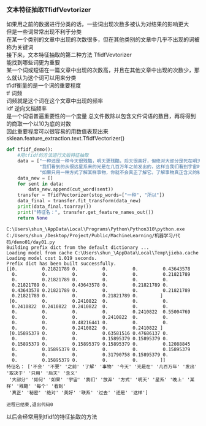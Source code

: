 ### 文本特征抽取TfidfVevtorizer
如果用之前的数据进行分类的话，一些词出现次数多被认为对结果的影响更大  
但是一些词常常出现不利于分类  
在某一个类别的文章中出现的次数很多，但在其他类别的文章中几乎不出现的词被称为关键词  
接下来，文本特征抽取的第二种方法  TfidfVevtorizer  
能找到哪些词更为重要  
某一个词或短语在一篇文章中出现的次数高，并且在其他文章中出现的次数少，那么就认为这个词可以用来分类  
tfidf衡量的是一个词的重要程度  
tf 词频  
词频就是这个词在这个文章中出现的频率  
idf 逆向文档频率  
是一个词语普遍重要性的一个度量 总文件数除以包含文件词语的数目，再将得到的商取一个以10为底的对数  
因此重要程度可以很容易的用数值表现出来  
sklean.feature_extraction.text.TfidfVectorizer()
```python
def tfidf_demo():
    #用tfidf的方法进行文版特征抽取
    data = ["一种还是一种今天很残酷，明天更残酷，后天很美好，但绝对大部分是死在明天晚上，所以每个人不要放弃今天。",
            "我们看到的从很远星系来的光是在几百万年之前发出的，这样当我们看到宇宙时，我们是在看它的过去。",
            "如果只用一种方式了解某样事物，你就不会真正了解它。了解事物真正含义的秘密取决于如何将其与我们所了解的事物相联系。"]
    data_new = []
    for sent in data:
        data_new.append(cut_word(sent))
    transfer = TfidfVectorizer(stop_words=["一种", "所以"])
    data_final = transfer.fit_transform(data_new)
    print(data_final.toarray())
    print("特征名：", transfer.get_feature_names_out())
    return None
```

```
C:\Users\shun_\AppData\Local\Programs\Python\Python310\python.exe C:/Users/shun_/Desktop/Project/Public/MachineLearning/机器学习/代码/demo01/day01.py
Building prefix dict from the default dictionary ...
Loading model from cache C:\Users\shun_\AppData\Local\Temp\jieba.cache
Loading model cost 1.019 seconds.
Prefix dict has been built successfully.
[[0.         0.21821789 0.         0.         0.         0.43643578
  0.         0.         0.         0.         0.         0.21821789
  0.         0.21821789 0.         0.         0.         0.
  0.21821789 0.         0.43643578 0.         0.21821789 0.
  0.43643578 0.21821789 0.         0.         0.         0.21821789
  0.21821789 0.         0.         0.21821789 0.        ]
 [0.         0.         0.2410822  0.         0.         0.
  0.2410822  0.2410822  0.2410822  0.         0.         0.
  0.         0.         0.         0.         0.2410822  0.55004769
  0.         0.         0.         0.2410822  0.         0.
  0.         0.         0.48216441 0.         0.         0.
  0.         0.         0.2410822  0.         0.2410822 ]
 [0.15895379 0.         0.         0.63581516 0.47686137 0.
  0.         0.         0.         0.15895379 0.15895379 0.
  0.15895379 0.         0.15895379 0.15895379 0.         0.12088845
  0.         0.15895379 0.         0.         0.         0.15895379
  0.         0.         0.         0.31790758 0.15895379 0.
  0.         0.15895379 0.         0.         0.        ]]
特征名： ['不会' '不要' '之前' '了解' '事物' '今天' '光是在' '几百万年' '发出' '取决于' '只用' '后天' '含义'
 '大部分' '如何' '如果' '宇宙' '我们' '放弃' '方式' '明天' '星系' '晚上' '某样' '残酷' '每个' '看到'
 '真正' '秘密' '绝对' '美好' '联系' '过去' '还是' '这样']

进程已结束,退出代码0

```

以后会经常用到tfidf的特征抽取的方法  